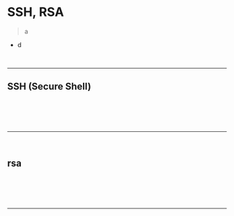 # SSH, RSA
> a
* d

<br>
<hr>

## SSH (Secure Shell)
#### 

<br>

###

<br>
<hr>
<br> 

## rsa
#### 

<br>

###

<br>
<hr>
<br> 
